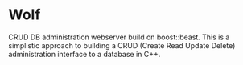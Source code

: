 # Wolf
CRUD DB administration webserver build on boost::beast.
This is a simplistic approach to building a CRUD (Create Read Update Delete) administration interface to a database in C++.
 